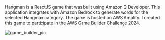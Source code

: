 Hangman is a ReactJS game that was built using Amazon Q Developer. This application integrates with Amazon Bedrock to generate words for the selected Hangman category. The game is hosted on AWS Amplify. I created this game to participate in the AWS Game Builder Challenge 2024.


![game_builder_pic](https://github.com/user-attachments/assets/3170cfd8-e3b2-42e3-ad86-bb56d74baf7e)
